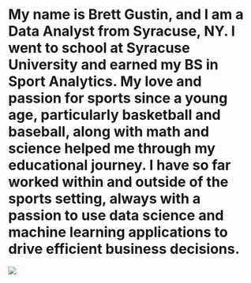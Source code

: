 # My name is Brett Gustin, and I am a Data Analyst from Syracuse, NY. I went to school at Syracuse University and earned my BS in Sport Analytics. My love and passion for sports since a young age, particularly basketball and baseball, along with math and science helped me through my educational journey. I have so far worked within and outside of the sports setting, always with a passion to use data science and machine learning applications to drive efficient business decisions. 

![](./IMG_2057.jpg)

